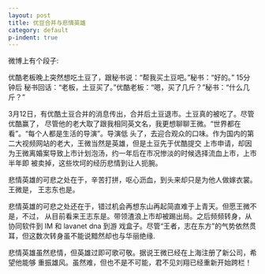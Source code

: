 ```yaml
---
layout: post
title: 优豆合并与悲情英雄
category: default
p-indent: true
---
```


微博上有个段子: 
  
优酷老板晚上突然想吃土豆了，跟秘书说：“帮我买土豆吧。”秘书：“好的。” 15分钟后
秘书回话：“老板，土豆买了。”优酷老板：“嗯，买了几斤？”秘书：“什么几斤？”

3月12日，有优酷土豆合并的消息传出，合并后土豆退市。土豆真的被吃了。尽管优酷赢了，
尽管他的老大取了跟我相同英文名，我更想聊聊王微。“世界都在看”。“每个人都是生活的导演”。导演低
头了，去迎合观众的口味。作为国内的第二大视频网站的老大，王微当然是英雄，但是土豆先于优酷提交
上市申请，却因为王微离婚案导致上市计划泡汤，约一年后在市况惨淡的时候选择流血上市，上市半年即
被卖掉，这些坎坷的经历悲情到让人扼腕。

悲情英雄的可悲之处在于，辛苦打拼，呕心沥血，到头来却只是为他人做嫁衣裳。王微是，
王志东也是。

悲情英雄的可悲之处还在于，错过机会再想东山再起简直难于上青天。但愿王微不是，不过，
从目前看来王志东是。带领渣浪上市却被踢出局。之后频频转身，从协同软件到 IM 和 lavanet dna 到游
戏盒子。尽管“王者，志在东方”的气势依然贯耳，但这数次转身虽不能说黯然却也与华丽绝缘.
  
悲情英雄虽然悲情，但英雄过即可歌可敬。据说王微已经在上海注册了新公司，希望他能够
重振雄风。虽然难，但也不是不可能，君不见刘翔已经重新开始跨栏！

